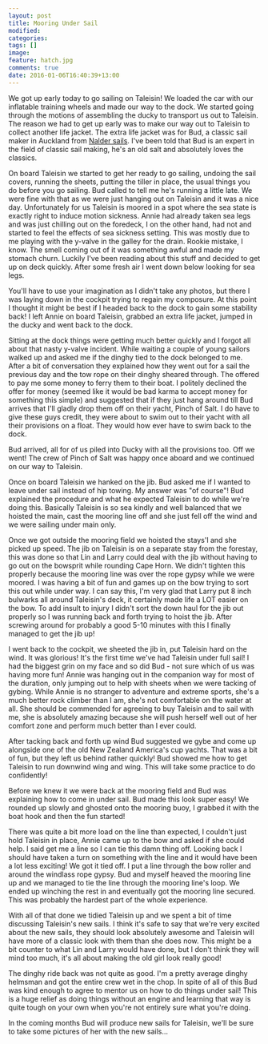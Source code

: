 ```yaml
---
layout: post
title: Mooring Under Sail
modified:
categories: 
tags: []
image:
feature: hatch.jpg
comments: true
date: 2016-01-06T16:40:39+13:00
---
```


We got up early today to go sailing on Taleisin! We loaded the car with our inflatable training wheels and made our way to the dock. We started going through the motions of assembling the ducky to transport us out to Taleisin. The reason we had to get up early was to make our way out to Taleisin to collect another life jacket. The extra life jacket was for Bud, a classic sail maker in Auckland from [Nalder sails](http://www.naldersails.com). I've been told that Bud is an expert in the field of classic sail making, he's an old salt and absolutely loves the classics.

On board Taleisin we started to get her ready to go sailing, undoing the sail covers, running the sheets, putting the tiller in place, the usual things you do before you go sailing. Bud called to tell me he's running a little late. We were fine with that as we were just hanging out on Taleisin and it was a nice day. Unfortunately for us Taleisin is moored in a spot where the sea state is exactly right to induce motion sickness. Annie had already taken sea legs and was just chilling out on the foredeck, I on the other hand, had not and started to feel the effects of sea sickness setting. This was mostly due to me playing with the y-valve in the galley for the drain. Rookie mistake, I know. The smell coming out of it was something awful and made my stomach churn. Luckily I've been reading about this stuff and decided to get up on deck quickly. After some fresh air I went down below looking for sea legs.

You'll have to use your imagination as I didn't take any photos, but there I was laying down in the cockpit trying to regain my composure. At this point I thought it might be best if I headed back to the dock to gain some stability back! I left Annie on board Taleisin, grabbed an extra life jacket, jumped in the ducky and went back to the dock.

Sitting at the dock things were getting much better quickly and I forgot all about that nasty y-valve incident. While waiting a couple of young sailors walked up and asked me if the dinghy tied to the dock belonged to me. After a bit of conversation they explained how they went out for a sail the previous day and the tow rope on their dinghy sheared through. The offered to pay me some money to ferry them to their boat. I politely declined the offer for money (seemed like it would be bad karma to accept money for something this simple) and suggested that if they just hang around till Bud arrives that I'll gladly drop them off on their yacht, Pinch of Salt. I do have to give these guys credit, they were about to swim out to their yacht with all their provisions on a float. They would how ever have to swim back to the dock.


Bud arrived, all for of us piled into Ducky with all the provisions too. Off we went! The crew of Pinch of Salt was happy once aboard and we continued on our way to Taleisin.

Once on board Taleisin we hanked on the jib. Bud asked me if I wanted to leave under sail instead of hip towing. My answer was "of course"! Bud explained the procedure and what he expected Taleisin to do while we're doing this. Basically Taleisin is so sea kindly and well balanced that we hoisted the main, cast the mooring line off and she just fell off the wind and we were sailing under main only.

Once we got outside the mooring field we hoisted the stays'l and she picked up speed. The jib on Taleisin is on a separate stay from the forestay, this was done so that Lin and Larry could deal with the jib without having to go out on the bowsprit while rounding Cape Horn. We didn't tighten this properly because the mooring line was over the rope gypsy while we were moored. I was having a bit of fun and games up on the bow trying to sort this out while under way. I can say this, I'm very glad that Larry put 8 inch bulwarks all around Taleisin's deck, it certainly made life a LOT easier on the bow. To add insult to injury I didn't sort the down haul for the jib out properly so I was running back and forth trying to hoist the jib. After screwing around for probably a good 5-10 minutes with this I finally managed to get the jib up!

I went back to the cockpit, we sheeted the jib in, put Taleisin hard on the wind. It was glorious! It's the first time we've had Taleisin under full sail! I had the biggest grin on my face and so did Bud - not sure which of us was having more fun! Annie was hanging out in the companion way for most of the duration, only jumping out to help with sheets when we were tacking of gybing. While Annie is no stranger to adventure and extreme sports, she's a much better rock climber than I am, she's not comfortable on the water at all. She should be commended for agreeing to buy Taleisin and to sail with me, she is absolutely amazing because she will push herself well out of her comfort zone and perform much better than I ever could.

After tacking back and forth up wind Bud suggested we gybe and come up alongside one of the old New Zealand America's cup yachts. That was a bit of fun, but they left us behind rather quickly! Bud showed me how to get Taleisin to run downwind wing and wing. This will take some practice to do confidently!

Before we knew it we were back at the mooring field and Bud was explaining how to come in under sail. Bud made this look super easy! We rounded up slowly and ghosted onto the mooring buoy, I grabbed it with the boat hook and then the fun started!

There was quite a bit more load on the line than expected, I couldn't just hold Taleisin in place, Annie came up to the bow and asked if she could help. I said get me a line so I can tie this damn thing off. Looking back I should have taken a turn on something with the line and it would have been a lot less exciting! We got it tied off. I put a line through the bow roller and around the windlass rope gypsy. Bud and myself heaved the mooring line up and we managed to tie the line through the mooring line's loop. We ended up winching the rest in and eventually got the mooring line secured. This was probably the hardest part of the whole experience.

With all of that done we tidied Taleisin up and we spent a bit of time discussing Taleisin's new sails. I think it's safe to say that we're very excited about the new sails, they should look absolutely awesome and Taleisin will have more of a classic look with them than she does now. This might be a bit counter to what Lin and Larry would have done, but I don't think they will mind too much, it's all about making the old girl look really good!

The dinghy ride back was not quite as good. I'm a pretty average dinghy helmsman and got the entire crew wet in the chop. In spite of all of this Bud was kind enough to agree to mentor us on how to do things under sail! This is a huge relief as doing things without an engine and learning that way is quite tough on your own when you're not entirely sure what you're doing.

In the coming months Bud will produce new sails for Taleisin, we'll be sure to take some pictures of her with the new sails...